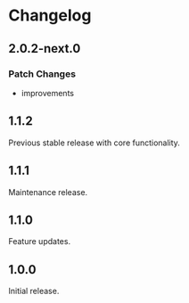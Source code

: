 # Changelog

## 2.0.2-next.0

### Patch Changes

- improvements

## 1.1.2

Previous stable release with core functionality.

## 1.1.1

Maintenance release.

## 1.1.0

Feature updates.

## 1.0.0

Initial release.
